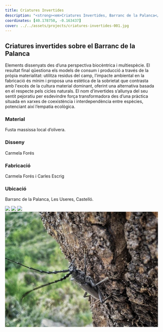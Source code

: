 ```yaml
---
title: Criatures Invertides
description: "<strong><em>Criatures Invertides, Barranc de la Palanca</em></strong>: elements dissenyats des d’una perspectiva biocèntrica i multiespècie. Fabricats a partir de residus de camp."
coordinates: [40.178750, -0.163437]
cover: ../../assets/projects/criatures-invertides-001.jpg
---
```


## Criatures invertides sobre el Barranc de la Palanca

Elements dissenyats des d’una perspectiva biocèntrica i multiespècie. El
resultat final qüestiona els models de consum i producció a través de la pròpia
materialitat: utilitza residus del camp, l’impacte ambiental en la fabricació és
mínim i proposa una estètica de la sobrietat que contrasta amb l'excés de la
cultura material dominant, oferint una alternativa basada en el respecte pels
cicles naturals. El nom d’invertides s’allunya del seu sentit pejoratiu per
esdevindre força transformadora des d’una pràctica situada en xarxes de
coexistència i interdependència entre espècies, potenciant així l’empatia
ecològica.

### Material

Fusta massissa local d’olivera.

### Disseny

Carmela Forés

### Fabricació

Carmela Forés i Carles Escrig

### Ubicació

Barranc de la Palanca, Les Useres, Castelló.

![](../../assets/projects/criatures-invertides-003.jpg)
![](../../assets/projects/criatures-invertides-002.jpg)
![](../../assets/projects/criatures-invertides-001.jpg)
![](../../assets/projects/criatures-invertides-004.jpg)
